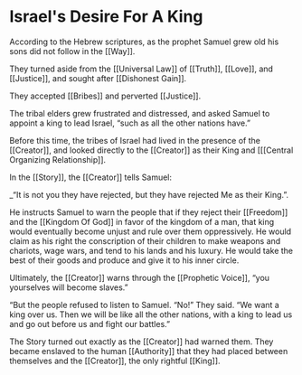 # Israel's Desire For A King

According to the Hebrew scriptures, as the prophet Samuel grew old his sons did not follow in the [[Way]]. 

They turned aside from the [[Universal Law]] of [[Truth]], [[Love]], and [[Justice]], and sought after [[Dishonest Gain]]. 

They accepted [[Bribes]] and perverted [[Justice]].

The tribal elders grew frustrated and distressed, and asked Samuel to appoint a king to lead Israel, “such as all the other nations have.” 

Before this time, the tribes of Israel had lived in the presence of the [[Creator]], and looked directly to the [[Creator]] as their King and [[[Central Organizing Relationship]]. 

In the [[Story]], the [[Creator]] tells Samuel: 

_“It is not you they have rejected, but they have rejected Me as their King.”.   

He instructs Samuel to warn the people that if they reject their [[Freedom]] and the [[Kingdom Of God]] in favor of the kingdom of a man, that king would eventually become unjust and rule over them oppressively. He would claim as his right the conscription of their children to make weapons and chariots, wage wars, and tend to his lands and his luxury. He would take the best of their goods and produce and give it to his inner circle. 

Ultimately, the [[Creator]] warns through the [[Prophetic Voice]], “you yourselves will become slaves.”

“But the people refused to listen to Samuel. “No!” They said. “We want a king over us. Then we will be like all the other nations, with a king to lead us and go out before us and fight our battles.”

The Story turned out exactly as the [[Creator]] had warned them. They became enslaved to the human [[Authority]] that they had placed between themselves and the [[Creator]], the only rightful [[King]]. 
